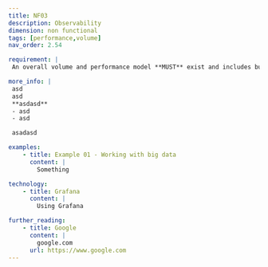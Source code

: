 ```yaml
---
title: NF03
description: Observability
dimension: non functional
tags: [performance,volume]
nav_order: 2.54

requirement: |
 An overall volume and performance model **MUST** exist and includes business-realistic exceptional scenarios.  

more_info: |
 asd
 asd
 **asdasd**
 - asd 
 - asd

 asadasd

examples: 
    - title: Example 01 - Working with big data
      content: |
        Something

technology:
    - title: Grafana
      content: |
        Using Grafana

further_reading:
    - title: Google
      content: |
        google.com
      url: https://www.google.com
---
```

